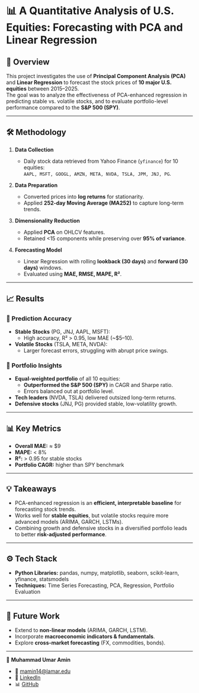 # 📊 A Quantitative Analysis of U.S. Equities: Forecasting with PCA and Linear Regression  

## 📌 Overview  
This project investigates the use of **Principal Component Analysis (PCA)** and **Linear Regression** to forecast the stock prices of **10 major U.S. equities** between 2015–2025.  
The goal was to analyze the effectiveness of PCA-enhanced regression in predicting stable vs. volatile stocks, and to evaluate portfolio-level performance compared to the **S&P 500 (SPY)**.  

---

## 🛠️ Methodology  
1. **Data Collection**  
   - Daily stock data retrieved from Yahoo Finance (`yfinance`) for 10 equities:  
     `AAPL, MSFT, GOOGL, AMZN, META, NVDA, TSLA, JPM, JNJ, PG`.  

2. **Data Preparation**  
   - Converted prices into **log returns** for stationarity.  
   - Applied **252-day Moving Average (MA252)** to capture long-term trends.  

3. **Dimensionality Reduction**  
   - Applied **PCA** on OHLCV features.  
   - Retained <15 components while preserving over **95% of variance**.  

4. **Forecasting Model**  
   - Linear Regression with rolling **lookback (30 days)** and **forward (30 days)** windows.  
   - Evaluated using **MAE, RMSE, MAPE, R²**.  

---

## 📈 Results  

### 🔹 Prediction Accuracy  
- **Stable Stocks** (PG, JNJ, AAPL, MSFT):  
  - High accuracy, R² > 0.95, low MAE (~\$5–10).  
- **Volatile Stocks** (TSLA, META, NVDA):  
  - Larger forecast errors, struggling with abrupt price swings.  

### 🔹 Portfolio Insights  
- **Equal-weighted portfolio** of all 10 equities:  
  - **Outperformed the S&P 500 (SPY)** in CAGR and Sharpe ratio.  
  - Errors balanced out at portfolio level.  
- **Tech leaders** (NVDA, TSLA) delivered outsized long-term returns.  
- **Defensive stocks** (JNJ, PG) provided stable, low-volatility growth.  

---

## 📊 Key Metrics  
- **Overall MAE:** ≈ \$9  
- **MAPE:** < 8%  
- **R²:** > 0.95 for stable stocks  
- **Portfolio CAGR:** higher than SPY benchmark  

---

## 💡 Takeaways  
- PCA-enhanced regression is an **efficient, interpretable baseline** for forecasting stock trends.  
- Works well for **stable equities**, but volatile stocks require more advanced models (ARIMA, GARCH, LSTMs).  
- Combining growth and defensive stocks in a diversified portfolio leads to better **risk-adjusted performance**.  

---

## ⚙️ Tech Stack  
- **Python Libraries:** pandas, numpy, matplotlib, seaborn, scikit-learn, yfinance, statsmodels  
- **Techniques:** Time Series Forecasting, PCA, Regression, Portfolio Evaluation  

---

## 🚀 Future Work  
- Extend to **non-linear models** (ARIMA, GARCH, LSTM).  
- Incorporate **macroeconomic indicators & fundamentals**.  
- Explore **cross-market forecasting** (FX, commodities, bonds).  

---

👤 **Muhammad Umar Amin**  
- 📧 mamin14@lamar.edu
- 🔗 [LinkedIn](https://www.linkedin.com/in/mumaramin-0a6795257/)  
- 📊 [GitHub](https://github.com/Muhammadumaramin)  
